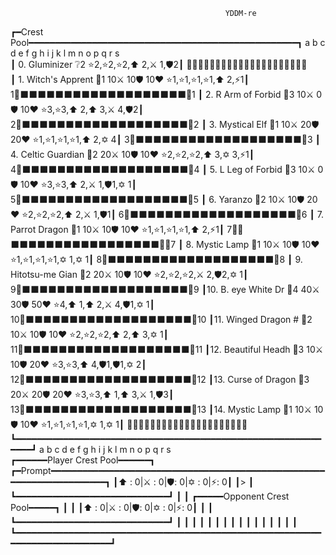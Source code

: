                                                     YDDM-re                                                      
┏━Crest Pool━━━━━━━━━━━━━━━━━━━━━━━━━━━━━━━━━━━━━━━━━━━━━━━━━━━┓     a b c d e f g h i j k l m n o p q r s     
┃ 0. Gluminizer      ❔2                ⭐2,⭐2,⭐2,⬆️ 2,⚔️ 1,🛡️2┃   🔲🔲🔲🔲🔲🔲🔲🔲🔲🔲🔲🔲🔲🔲🔲🔲🔲🔲🔲🔲🔲  
┃ 1. Witch's Apprent 🧙1 10⚔️  10🛡️ 10❤️  ⭐1,⭐1,⭐1,⭐1,⬆️ 2,⚡1┃  1🔲⬛⬛⬛⬛⬛⬛⬛⬛⬛⬛⬛⬛⬛⬛⬛⬛⬛⬛⬛🔲1 
┃ 2. R Arm of Forbid 🧙3 10⚔️   0🛡️ 10❤️  ⭐3,⭐3,⬆️ 2,⬆️ 3,⚔️ 4,🛡️2┃  2🔲⬛⬛⬛⬛⬛⬛⬛⬛⬛⬛⬛⬛⬛⬛⬛⬛⬛⬛⬛🔲2 
┃ 3. Mystical Elf    🧙1 10⚔️  20🛡️ 20❤️  ⭐1,⭐1,⭐1,⭐1,⬆️ 2,✡️ 4┃  3🔲⬛⬛⬛⬛⬛⬛⬛⬛⬛⬛⬛⬛⬛⬛⬛⬛⬛⬛⬛🔲3 
┃ 4. Celtic Guardian 🥋2 20⚔️  10🛡️ 10❤️  ⭐2,⭐2,⭐2,⬆️ 3,✡️ 3,⚡1┃  4🔲⬛⬛⬛⬛⬛⬛⬛⬛⬛⬛⬛⬛⬛⬛⬛⬛⬛⬛⬛🔲4 
┃ 5. L Leg of Forbid 🧙3 10⚔️   0🛡️ 10❤️  ⭐3,⭐3,⬆️ 2,⚔️ 1,🛡️1,✡️ 1┃  5🔲⬛⬛⬛⬛⬛⬛⬛⬛⬛⬛⬛⬛⬛⬛⬛⬛⬛⬛⬛🔲5 
┃ 6. Yaranzo         🧟2 10⚔️  10🛡️ 20❤️  ⭐2,⭐2,⭐2,⬆️ 2,⚔️ 1,🛡️1┃  6🔲⬛⬛⬛⬛⬛⬛⬛⬛⬛⬛⬛⬛⬛⬛⬛⬛⬛⬛⬛🔲6 
┃ 7. Parrot Dragon   🐲1 10⚔️  10🛡️ 10❤️  ⭐1,⭐1,⭐1,⭐1,⬆️ 2,⚡1┃  7🔲👑⬛⬛⬛⬛⬛⬛⬛⬛⬛⬛⬛⬛⬛⬛⬛⬛⬛👑🔲7 
┃ 8. Mystic Lamp     🧙1 10⚔️  10🛡️ 10❤️  ⭐1,⭐1,⭐1,⭐1,✡️ 1,✡️ 1┃  8🔲⬛⬛⬛⬛⬛⬛⬛⬛⬛⬛⬛⬛⬛⬛⬛⬛⬛⬛⬛🔲8 
┃ 9. Hitotsu-me Gian 🐺2 20⚔️  10🛡️ 10❤️  ⭐2,⭐2,⭐2,⚔️ 2,🛡️2,✡️ 1┃  9🔲⬛⬛⬛⬛⬛⬛⬛⬛⬛⬛⬛⬛⬛⬛⬛⬛⬛⬛⬛🔲9 
┃10. B. eye White Dr 🐲4 40⚔️  30🛡️ 50❤️  ⭐4,⬆️ 1,⬆️ 2,⚔️ 4,🛡️1,✡️ 1┃ 10🔲⬛⬛⬛⬛⬛⬛⬛⬛⬛⬛⬛⬛⬛⬛⬛⬛⬛⬛⬛🔲10
┃11. Winged Dragon # 🐲2 10⚔️  10🛡️ 10❤️  ⭐2,⭐2,⭐2,⬆️ 2,⬆️ 3,✡️ 1┃ 11🔲⬛⬛⬛⬛⬛⬛⬛⬛⬛⬛⬛⬛⬛⬛⬛⬛⬛⬛⬛🔲11
┃12. Beautiful Headh 🥋3 10⚔️  10🛡️ 20❤️  ⭐3,⭐3,⬆️ 4,🛡️1,🛡️1,✡️ 2┃ 12🔲⬛⬛⬛⬛⬛⬛⬛⬛⬛⬛⬛⬛⬛⬛⬛⬛⬛⬛⬛🔲12
┃13. Curse of Dragon 🐲3 20⚔️  20🛡️ 20❤️  ⭐3,⭐3,⬆️ 1,⬆️ 3,⚔️ 1,🛡️3┃ 13🔲⬛⬛⬛⬛⬛⬛⬛⬛⬛⬛⬛⬛⬛⬛⬛⬛⬛⬛⬛🔲13
┃14. Mystic Lamp     🧙1 10⚔️  10🛡️ 10❤️  ⭐1,⭐1,⭐1,⭐1,✡️ 1,✡️ 1┃   🔲🔲🔲🔲🔲🔲🔲🔲🔲🔲🔲🔲🔲🔲🔲🔲🔲🔲🔲🔲🔲  
┗━━━━━━━━━━━━━━━━━━━━━━━━━━━━━━━━━━━━━━━━━━━━━━━━━━━━━━━━━━━━━━┛      a b c d e f g h i j k l m n o p q r s    
┏━━━━━━Player Crest Pool━━━━━━┓ ┏━Prompt━━━━━━━━━━━━━━━━━━━━━━━━━━━━━━━━━━━━━━━━━━━━━━━━━━━━━━━━━━━━━━━━━━━━━━┓
┃⬆️ : 0|⚔️ : 0|🛡️: 0|✡️ : 0|⚡: 0┃ ┃>                                                                            ┃
┗━━━━━━━━━━━━━━━━━━━━━━━━━━━━━┛ ┃                                                                             ┃
┏━━━━━Opponent Crest Pool━━━━━┓ ┃                                                                             ┃
┃⬆️ : 0|⚔️ : 0|🛡️: 0|✡️ : 0|⚡: 0┃ ┃                                                                             ┃
┗━━━━━━━━━━━━━━━━━━━━━━━━━━━━━┛ ┃                                                                             ┃
                                ┃                                                                             ┃
                                ┃                                                                             ┃
                                ┃                                                                             ┃
                                ┃                                                                             ┃
                                ┃                                                                             ┃
                                ┃                                                                             ┃
                                ┃                                                                             ┃
                                ┗━━━━━━━━━━━━━━━━━━━━━━━━━━━━━━━━━━━━━━━━━━━━━━━━━━━━━━━━━━━━━━━━━━━━━━━━━━━━━┛
